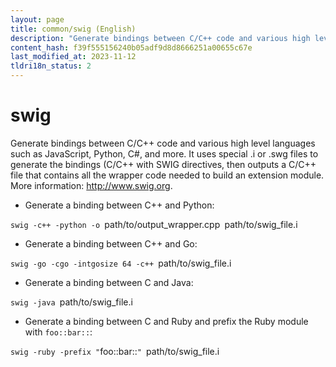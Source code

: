 ```yaml
---
layout: page
title: common/swig (English)
description: "Generate bindings between C/C++ code and various high level languages such as JavaScript, Python, C#, and more."
content_hash: f39f555156240b05adf9d8d8666251a00655c67e
last_modified_at: 2023-11-12
tldri18n_status: 2
---
```

# swig

Generate bindings between C/C++ code and various high level languages such as JavaScript, Python, C#, and more.
It uses special .i or .swg files to generate the bindings (C/C++ with SWIG directives, then outputs a C/C++ file that contains all the wrapper code needed to build an extension module.
More information: <http://www.swig.org>.

- Generate a binding between C++ and Python:

`swig -c++ -python -o `<span class="tldr-var badge badge-pill bg-dark-lm bg-white-dm text-white-lm text-dark-dm font-weight-bold">path/to/output_wrapper.cpp</span>` `<span class="tldr-var badge badge-pill bg-dark-lm bg-white-dm text-white-lm text-dark-dm font-weight-bold">path/to/swig_file.i</span>

- Generate a binding between C++ and Go:

`swig -go -cgo -intgosize 64 -c++ `<span class="tldr-var badge badge-pill bg-dark-lm bg-white-dm text-white-lm text-dark-dm font-weight-bold">path/to/swig_file.i</span>

- Generate a binding between C and Java:

`swig -java `<span class="tldr-var badge badge-pill bg-dark-lm bg-white-dm text-white-lm text-dark-dm font-weight-bold">path/to/swig_file.i</span>

- Generate a binding between C and Ruby and prefix the Ruby module with `foo::bar::`:

`swig -ruby -prefix "`<span class="tldr-var badge badge-pill bg-dark-lm bg-white-dm text-white-lm text-dark-dm font-weight-bold">foo::bar::</span>`" `<span class="tldr-var badge badge-pill bg-dark-lm bg-white-dm text-white-lm text-dark-dm font-weight-bold">path/to/swig_file.i</span>
